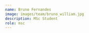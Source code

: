 ```yaml
---
name: Bruno Fernandes
image: images/team/bruno_william.jpg
description: MSc Student
role: msc
---
```

